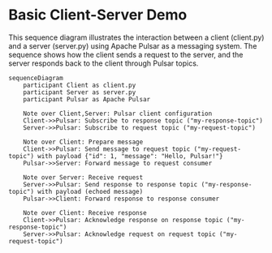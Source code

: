 # Basic Client-Server Demo

This sequence diagram illustrates the interaction between a client (client.py) and a server (server.py) using Apache Pulsar as a messaging system. The sequence shows how the client sends a request to the server, and the server responds back to the client through Pulsar topics.

```mermaid
sequenceDiagram
    participant Client as client.py
    participant Server as server.py
    participant Pulsar as Apache Pulsar

    Note over Client,Server: Pulsar client configuration
    Client->>Pulsar: Subscribe to response topic ("my-response-topic")
    Server->>Pulsar: Subscribe to request topic ("my-request-topic")

    Note over Client: Prepare message
    Client->>Pulsar: Send message to request topic ("my-request-topic") with payload {"id": 1, "message": "Hello, Pulsar!"}
    Pulsar->>Server: Forward message to request consumer

    Note over Server: Receive request
    Server->>Pulsar: Send response to response topic ("my-response-topic") with payload (echoed message)
    Pulsar->>Client: Forward response to response consumer

    Note over Client: Receive response
    Client->>Pulsar: Acknowledge response on response topic ("my-response-topic")
    Server->>Pulsar: Acknowledge request on request topic ("my-request-topic")
```